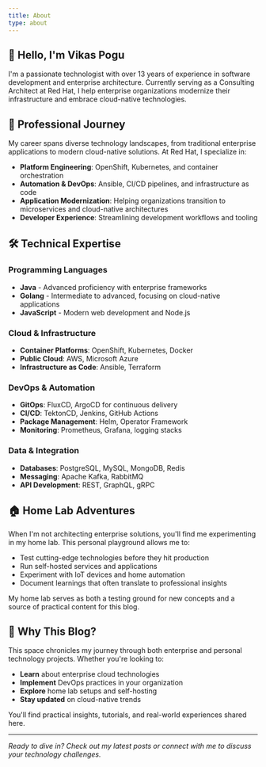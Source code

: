 ```yaml
---
title: About
type: about
---
```


## 👋 Hello, I'm Vikas Pogu

I'm a passionate technologist with over 13 years of experience in software development and enterprise architecture. Currently serving as a Consulting Architect at Red Hat, I help enterprise organizations modernize their infrastructure and embrace cloud-native technologies.

## 💼 Professional Journey

My career spans diverse technology landscapes, from traditional enterprise applications to modern cloud-native solutions. At Red Hat, I specialize in:

- **Platform Engineering**: OpenShift, Kubernetes, and container orchestration
- **Automation & DevOps**: Ansible, CI/CD pipelines, and infrastructure as code  
- **Application Modernization**: Helping organizations transition to microservices and cloud-native architectures
- **Developer Experience**: Streamlining development workflows and tooling

## 🛠 Technical Expertise

### **Programming Languages**
- **Java** - Advanced proficiency with enterprise frameworks
- **Golang** - Intermediate to advanced, focusing on cloud-native applications
- **JavaScript** - Modern web development and Node.js

### **Cloud & Infrastructure**
- **Container Platforms**: OpenShift, Kubernetes, Docker
- **Public Cloud**: AWS, Microsoft Azure
- **Infrastructure as Code**: Ansible, Terraform

### **DevOps & Automation**
- **GitOps**: FluxCD, ArgoCD for continuous delivery
- **CI/CD**: TektonCD, Jenkins, GitHub Actions
- **Package Management**: Helm, Operator Framework
- **Monitoring**: Prometheus, Grafana, logging stacks

### **Data & Integration**
- **Databases**: PostgreSQL, MySQL, MongoDB, Redis
- **Messaging**: Apache Kafka, RabbitMQ
- **API Development**: REST, GraphQL, gRPC

## 🏠 Home Lab Adventures

When I'm not architecting enterprise solutions, you'll find me experimenting in my home lab. This personal playground allows me to:

- Test cutting-edge technologies before they hit production
- Run self-hosted services and applications
- Experiment with IoT devices and home automation
- Document learnings that often translate to professional insights

My home lab serves as both a testing ground for new concepts and a source of practical content for this blog.

## 📝 Why This Blog?

This space chronicles my journey through both enterprise and personal technology projects. Whether you're looking to:

- **Learn** about enterprise cloud technologies
- **Implement** DevOps practices in your organization  
- **Explore** home lab setups and self-hosting
- **Stay updated** on cloud-native trends

You'll find practical insights, tutorials, and real-world experiences shared here.

---

*Ready to dive in? Check out my latest posts or connect with me to discuss your technology challenges.*

